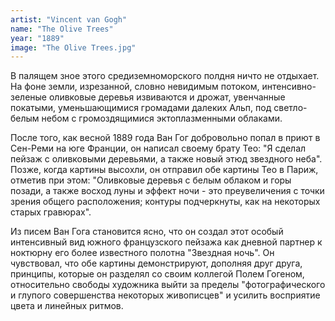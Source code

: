 ```yaml
---
artist: "Vincent van Gogh"
name: "The Olive Trees"
year: "1889"
image: "The Olive Trees.jpg"
---
```


В палящем зное этого средиземноморского полдня ничто не отдыхает. На фоне земли, изрезанной, словно невидимым потоком, интенсивно-зеленые оливковые деревья извиваются и дрожат, увенчанные покатыми, уменьшающимися громадами далеких Альп, под светло-белым небом с громоздящимися эктоплазменными облаками.

После того, как весной 1889 года Ван Гог добровольно попал в приют в Сен-Реми на юге Франции, он написал своему брату Тео: "Я сделал пейзаж с оливковыми деревьями, а также новый этюд звездного неба". Позже, когда картины высохли, он отправил обе картины Тео в Париж, отметив при этом: "Оливковые деревья с белым облаком и горы позади, а также восход луны и эффект ночи - это преувеличения с точки зрения общего расположения; контуры подчеркнуты, как на некоторых старых гравюрах".

Из писем Ван Гога становится ясно, что он создал этот особый интенсивный вид южного французского пейзажа как дневной партнер к ноктюрну его более известного полотна "Звездная ночь". Он чувствовал, что обе картины демонстрируют, дополняя друг друга, принципы, которые он разделял со своим коллегой Полем Гогеном, относительно свободы художника выйти за пределы "фотографического и глупого совершенства некоторых живописцев" и усилить восприятие цвета и линейных ритмов.
